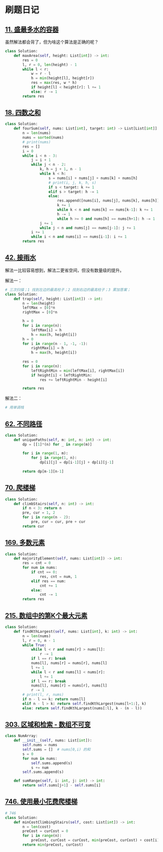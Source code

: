 # 刷题日记
## [11. 盛最多水的容器](https://leetcode-cn.com/problems/container-with-most-water/)
虽然解法都会背了，但为啥这个算法是正确的呢？
```python
class Solution:
    def maxArea(self, height: List[int]) -> int:
        res = 0
        l, r = 0, len(height) - 1
        while l < r:
            w = r - l
            h = min(height[l], height[r])
            res = max(res, w * h)
            if height[l] < height[r]: l += 1
            else: r -= 1
        return res
```

## [18. 四数之和](https://leetcode-cn.com/problems/4sum/)
```python
class Solution:
    def fourSum(self, nums: List[int], target: int) -> List[List[int]]:
        n = len(nums)
        nums = sorted(nums)
        # print(nums)
        res = []
        i = 0
        while i < n - 3:
            j = i + 1
            while j < n - 2:
                k, h = j + 1, n - 1
                while k < h:
                    s = nums[i] + nums[j] + nums[k] + nums[h]
                    # print(i, j, k, h, s)
                    if s < target: k += 1
                    elif s > target: h -= 1
                    else:
                        res.append([nums[i], nums[j], nums[k], nums[h]])
                        k += 1
                        while k < n and nums[k] == nums[k-1]: k += 1
                        h -= 1
                        while h >= 0 and nums[h] == nums[h+1]: h -= 1
                j += 1
                while j < n and nums[j] == nums[j-1]: j += 1
            i += 1
            while i < n and nums[i] == nums[i-1]: i += 1
        return res
```

## [42. 接雨水](https://leetcode-cn.com/problems/trapping-rain-water/)
解法一比较容易想到，解法二更省空间，但没有数量级的提升。

解法一：
```python
# 三次扫描；1 找到左边的最高柱子；2 找到右边的最高柱子；3 累加答案；
class Solution:
    def trap(self, height: List[int]) -> int:
        n = len(height)
        leftMax = [0]*n
        rightMax = [0]*n

        h = 0
        for i in range(n):
            leftMax[i] = h
            h = max(h, height[i])
        h = 0
        for i in range(n - 1, -1, -1):
            rightMax[i] = h
            h = max(h, height[i])
        
        res = 0
        for i in range(n):
            leftRightMin = min(leftMax[i], rightMax[i])
            if height[i] < leftRightMin:
                res += leftRightMin - height[i]

        return res
```

解法二：
```python
# 用单调栈
```

## [62. 不同路径](https://leetcode-cn.com/problems/unique-paths/)
```python
class Solution:
    def uniquePaths(self, m: int, n: int) -> int:
        dp = [[1]*(n) for _ in range(m)]
        
        for i in range(1, m):
            for j in range(1, n):
                dp[i][j] = dp[i-1][j] + dp[i][j-1]
        
        return dp[m-1][n-1]
```

## [70. 爬楼梯](https://leetcode-cn.com/problems/climbing-stairs/description/)
```python
class Solution:
    def climbStairs(self, n: int) -> int:
        if n < 3: return n
        pre, cur = 1, 2
        for i in range(n - 2):
            pre, cur = cur, pre + cur
        return cur
```

## [169. 多数元素](https://leetcode-cn.com/problems/majority-element/)
```python
class Solution:
    def majorityElement(self, nums: List[int]) -> int:
        res = cnt = 0
        for num in nums:
            if cnt == 0:
                res, cnt = num, 1
            elif res == num:
                cnt += 1
            else:
                cnt -= 1
        return res
```

## [215. 数组中的第K个最大元素](https://leetcode-cn.com/problems/kth-largest-element-in-an-array/)
```python
class Solution:
    def findKthLargest(self, nums: List[int], k: int) -> int:
        n = len(nums)
        l, r = 0, n - 1
        while True:
            while l < r and nums[r] > nums[l]:
                r -= 1
            if l == r: break
            nums[l], nums[r] = nums[r], nums[l]
            l += 1
            while l < r and nums[l] < nums[r]:
                l += 1
            if l == r: break
            nums[l], nums[r] = nums[r], nums[l]
            r -= 1
        # print(l, r, nums)
        if n - l == k: return nums[l]
        elif n - l > k: return self.findKthLargest(nums[l+1:], k)
        else: return self.findKthLargest(nums[:l], k - (n - l))
```

## [303. 区域和检索 - 数组不可变](https://leetcode-cn.com/problems/range-sum-query-immutable/)
```python
class NumArray:
    def __init__(self, nums: List[int]):
        self.nums = nums
        self.sums = []  # nums[0,i) 的和
        s = 0
        for num in nums:
            self.sums.append(s)
            s += num
        self.sums.append(s)

    def sumRange(self, i: int, j: int) -> int:
        return self.sums[j+1] - self.sums[i]
```

## [746. 使用最小花费爬楼梯](https://leetcode-cn.com/problems/min-cost-climbing-stairs/)

```python
# 746
class Solution:
    def minCostClimbingStairs(self, cost: List[int]) -> int:
        n = len(cost)
        preCost = curCost = 0
        for i in range(n):
            preCost, curCost = curCost, min(preCost, curCost) + cost[i]
        return min(preCost, curCost)
```
